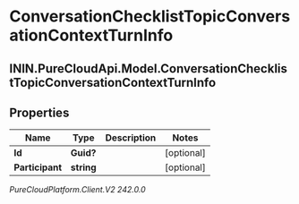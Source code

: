 # ConversationChecklistTopicConversationContextTurnInfo

## ININ.PureCloudApi.Model.ConversationChecklistTopicConversationContextTurnInfo

## Properties

|Name | Type | Description | Notes|
|------------ | ------------- | ------------- | -------------|
| **Id** | **Guid?** |  | [optional] |
| **Participant** | **string** |  | [optional] |



_PureCloudPlatform.Client.V2 242.0.0_
